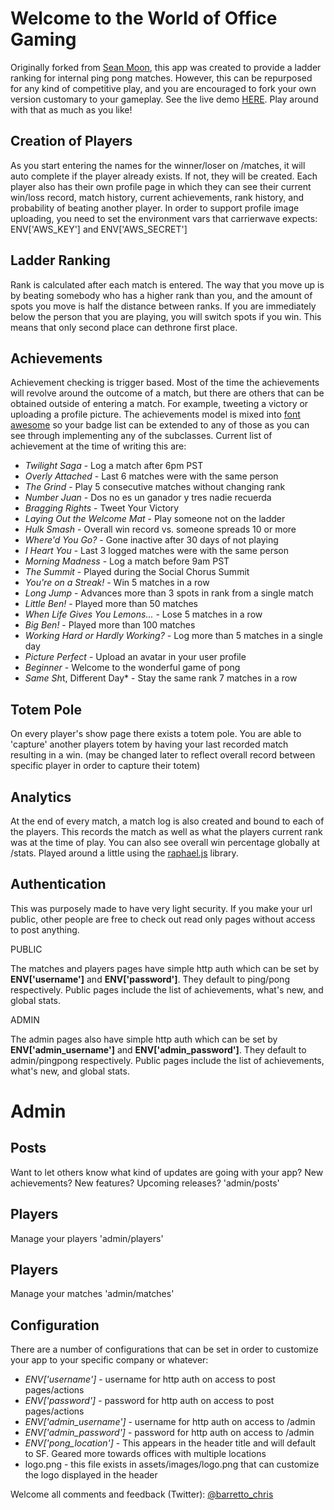 Welcome to the World of Office Gaming
========

Originally forked from [Sean Moon](https://github.com/seanmoon/pivot-pong), this app was created to provide a ladder ranking for internal ping pong matches. However, this can be repurposed for any kind of competitive play, and you are encouraged to fork your own version customary to your gameplay. See the live demo [HERE](http://pong-tester.herokuapp.com/). Play around with that as much as you like!

Creation of Players
-------
As you start entering the names for the winner/loser on /matches, it will auto complete if the player already exists. If not, they will be created. Each player also has their own profile page in which they can see their current win/loss record, match history, current achievements, rank history, and probability of beating another player. In order to support profile image uploading, you need to set the environment vars that carrierwave expects: ENV['AWS_KEY'] and ENV['AWS_SECRET']

Ladder Ranking
-------
Rank is calculated after each match is entered. The way that you move up is by beating somebody who has a higher rank than you, and the amount of spots you move is half the distance between ranks. If you are immediately below the person that you are playing, you will switch spots if you win. This means that only second place can dethrone first place.

Achievements
-------
Achievement checking is trigger based. Most of the time the achievements will revolve around the outcome of a match, but there are others that can be obtained outside of entering a match. For example, tweeting a victory or uploading a profile picture. The achievements model is mixed into [font awesome](http://fortawesome.github.com/Font-Awesome/) so your badge list can be extended to any of those as you can see through implementing any of the subclasses. Current list of achievement at the time of writing this are:

- *Twilight Saga* - Log a match after 6pm PST
- *Overly Attached* - Last 6 matches were with the same person
- *The Grind* - Play 5 consecutive matches without changing rank
- *Number Juan* - Dos no es un ganador y tres nadie recuerda
- *Bragging Rights* - Tweet Your Victory
- *Laying Out the Welcome Mat* - Play someone not on the ladder
- *Hulk Smash* - Overall win record vs. someone spreads 10 or more
- *Where'd You Go?* - Gone inactive after 30 days of not playing
- *I Heart You* - Last 3 logged matches were with the same person
- *Morning Madness* - Log a match before 9am PST
- *The Summit* - Played during the Social Chorus Summit
- *You're on a Streak!* - Win 5 matches in a row
- *Long Jump* - Advances more than 3 spots in rank from a single match
- *Little Ben!* - Played more than 50 matches
- *When Life Gives You Lemons...* - Lose 5 matches in a row
- *Big Ben!* - Played more than 100 matches
- *Working Hard or Hardly Working?* - Log more than 5 matches in a single day
- *Picture Perfect* - Upload an avatar in your user profile
- *Beginner* - Welcome to the wonderful game of pong
- *Same Sh*t, Different Day* - Stay the same rank 7 matches in a row

Totem Pole
-------
On every player's show page there exists a totem pole. You are able to 'capture' another players totem by having your last recorded match resulting in a win. (may be changed later to reflect overall record between specific player in order to capture their totem)

Analytics
-------
At the end of every match, a match log is also created and bound to each of the players. This records the match as well as what the players current rank was at the time of play. You can also see overall win percentage globally at /stats. Played around a little using the [raphael.js](http://raphaeljs.com/) library.

Authentication
-------
This was purposely made to have very light security. If you make your url public, other people are free to check out read only pages without access to post anything.

PUBLIC

The matches and players pages have simple http auth which can be set by **ENV['username']** and **ENV['password']**. They default to ping/pong respectively. Public pages include the list of achievements, what's new, and global stats.

ADMIN

The admin pages also have simple http auth which can be set by **ENV['admin_username']** and **ENV['admin_password']**. They default to admin/pingpong respectively. Public pages include the list of achievements, what's new, and global stats.

Admin
=======

Posts
-------
Want to let others know what kind of updates are going with your app? New achievements? New features? Upcoming releases? 'admin/posts'

Players
-------
Manage your players 'admin/players'

Players
-------
Manage your matches 'admin/matches'

Configuration
-------
There are a number of configurations that can be set in order to customize your app to your specific company or whatever:

- *ENV['username']* - username for http auth on access to post pages/actions
- *ENV['password']* - password for http auth on access to post pages/actions
- *ENV['admin_username']* - username for http auth on access to /admin
- *ENV['admin_password']* - password for http auth on access to /admin
- *ENV['pong_location']* - This appears in the header title and will default to SF. Geared more towards offices with multiple locations
- logo.png - this file exists in assets/images/logo.png that can customize the logo displayed in the header

Welcome all comments and feedback (Twitter): [@barretto_chris](http://twitter.com/barretto_chris)